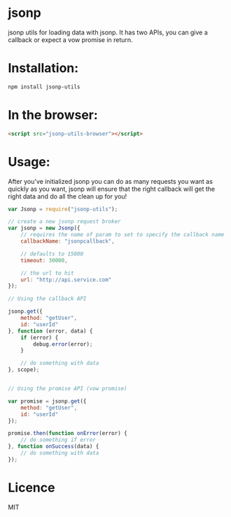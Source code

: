 jsonp
=====

jsonp utils for loading data with jsonp. It has two APIs, you can give a callback or expect a vow promise in return.

Installation:
=============

```bash
npm install jsonp-utils
```

In the browser:
===============

```html
<script src="jsonp-utils-browser"></script>
```

Usage:
======

After you've initialized jsonp you can do as many requests you want as quickly as you want, jsonp will ensure that the right callback will get the right data and do all the clean up for you!

```js
var Jsonp = require("jsonp-utils");

// create a new jsonp request broker
var jsonp = new Jsonp({
	// requires the name of param to set to specify the callback name
	callbackName: "jsonpcallback",

	// defaults to 15000
	timeout: 30000,

	// the url to hit
	url: "http://api.service.com"
});

// Using the callback API

jsonp.get({
	method: "getUser",
	id: "userId"
}, function (error, data) {
	if (error) {
		debug.error(error);
	}

	// do something with data
}, scope);


// Using the promise API (vow promise)

var promise = jsonp.get({
	method: "getUser",
	id: "userId"
});

promise.then(function onError(error) {
	// do something if error
}, function onSuccess(data) {
	// do something with data
});
```

Licence
=======

MIT